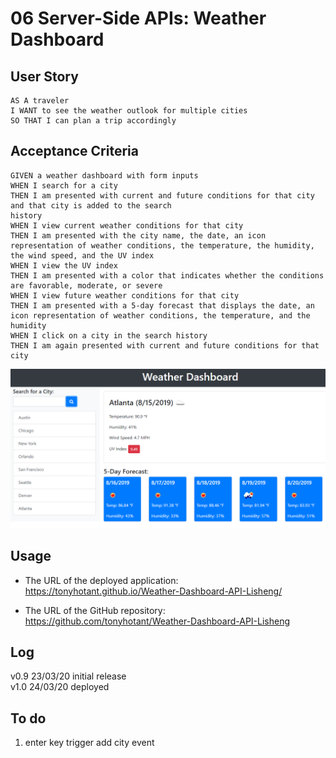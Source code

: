 # 06 Server-Side APIs: Weather Dashboard

## User Story

```
AS A traveler
I WANT to see the weather outlook for multiple cities
SO THAT I can plan a trip accordingly
```

## Acceptance Criteria

```
GIVEN a weather dashboard with form inputs
WHEN I search for a city
THEN I am presented with current and future conditions for that city and that city is added to the search
history
WHEN I view current weather conditions for that city
THEN I am presented with the city name, the date, an icon representation of weather conditions, the temperature, the humidity, the wind speed, and the UV index
WHEN I view the UV index
THEN I am presented with a color that indicates whether the conditions are favorable, moderate, or severe
WHEN I view future weather conditions for that city
THEN I am presented with a 5-day forecast that displays the date, an icon representation of weather conditions, the temperature, and the humidity
WHEN I click on a city in the search history
THEN I am again presented with current and future conditions for that city
```

![weather dashboard demo](./Assets/06-server-side-apis-homework-demo.png)

## Usage

- The URL of the deployed application: <https://tonyhotant.github.io/Weather-Dashboard-API-Lisheng/>

- The URL of the GitHub repository: <https://github.com/tonyhotant/Weather-Dashboard-API-Lisheng>

## Log

v0.9 23/03/20 initial release\
v1.0 24/03/20 deployed

## To do

1. enter key trigger add city event
